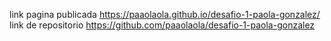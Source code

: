 link pagina publicada
https://paaolaola.github.io/desafio-1-paola-gonzalez/
link de repositorio
https://github.com/paaolaola/desafio-1-paola-gonzalez
